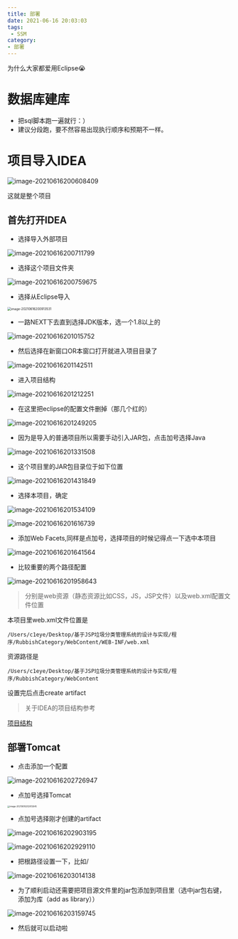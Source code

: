 ```yaml
---
title: 部署
date: 2021-06-16 20:03:03
tags: 
 - SSM
category:
- 部署
---
```


为什么大家都爱用Eclipse😭
<!-- more -->

# 数据库建库

- 把sql脚本跑一遍就行：）
- 建议分段跑，要不然容易出现执行顺序和预期不一样。

# 项目导入IDEA

![image-20210616200608409](https://raw.githubusercontent.com/C1EYE/figureBed/main/img/20210616200608.png)

这就是整个项目

## 首先打开IDEA

- 选择导入外部项目

![image-20210616200711799](https://raw.githubusercontent.com/C1EYE/figureBed/main/img/20210616200711.png)

- 选择这个项目文件夹

![image-20210616200759675](https://raw.githubusercontent.com/C1EYE/figureBed/main/img/20210616200759.png)

- 选择从Eclipse导入

<img src="https://raw.githubusercontent.com/C1EYE/figureBed/main/img/20210616200913.png" alt="image-20210616200913531" style="zoom:50%;" />

- 一路NEXT下去直到选择JDK版本，选一个1.8以上的

![image-20210616201015752](https://raw.githubusercontent.com/C1EYE/figureBed/main/img/20210616201015.png)

- 然后选择在新窗口OR本窗口打开就进入项目目录了

![image-20210616201142511](https://raw.githubusercontent.com/C1EYE/figureBed/main/img/20210616201142.png)

- 进入项目结构

![image-20210616201212251](https://raw.githubusercontent.com/C1EYE/figureBed/main/img/20210616201212.png)

- 在这里把eclipse的配置文件删掉（那几个红的）

![image-20210616201249205](https://raw.githubusercontent.com/C1EYE/figureBed/main/img/20210616201249.png)

- 因为是导入的普通项目所以需要手动引入JAR包，点击加号选择Java

![image-20210616201331508](https://raw.githubusercontent.com/C1EYE/figureBed/main/img/20210616201331.png)

- 这个项目里的JAR包目录位于如下位置

![image-20210616201431849](https://raw.githubusercontent.com/C1EYE/figureBed/main/img/20210616201431.png)

- 选择本项目，确定

![image-20210616201534109](https://raw.githubusercontent.com/C1EYE/figureBed/main/img/20210616201534.png)

![image-20210616201616739](https://raw.githubusercontent.com/C1EYE/figureBed/main/img/20210616201616.png)

- 添加Web Facets,同样是点加号，选择项目的时候记得点一下选中本项目

![image-20210616201641564](https://raw.githubusercontent.com/C1EYE/figureBed/main/img/20210616201641.png)

- 比较重要的两个路径配置

![image-20210616201958643](https://raw.githubusercontent.com/C1EYE/figureBed/main/img/20210616201958.png)

> 分别是web资源（静态资源比如CSS，JS，JSP文件）以及web.xml配置文件位置

本项目里web.xml文件位置是

`/Users/c1eye/Desktop/基于JSP垃圾分类管理系统的设计与实现/程序/RubbishCategory/WebContent/WEB-INF/web.xml`

资源路径是

`/Users/c1eye/Desktop/基于JSP垃圾分类管理系统的设计与实现/程序/RubbishCategory/WebContent`

设置完后点击create artifact

> 关于IDEA的项目结构参考

[项目结构](https://www.cnblogs.com/deng-cc/p/6416332.html)



## 部署Tomcat

- 点击添加一个配置

![image-20210616202726947](https://raw.githubusercontent.com/C1EYE/figureBed/main/img/20210616202726.png)

- 点加号选择Tomcat

<img src="https://raw.githubusercontent.com/C1EYE/figureBed/main/img/20210616202812.png" alt="image-20210616202812645" style="zoom:33%;" />

- 点加号选择刚才创建的artifact

![image-20210616202903195](https://raw.githubusercontent.com/C1EYE/figureBed/main/img/20210616202903.png)

![image-20210616202929110](https://raw.githubusercontent.com/C1EYE/figureBed/main/img/20210616202929.png)

- 把根路径设置一下，比如/

![image-20210616203014138](https://raw.githubusercontent.com/C1EYE/figureBed/main/img/20210616203014.png)

- 为了顺利启动还需要把项目源文件里的jar包添加到项目里（选中jar包右键，添加为库（add as library））

![image-20210616203159745](https://raw.githubusercontent.com/C1EYE/figureBed/main/img/20210616203159.png)

- 然后就可以启动啦